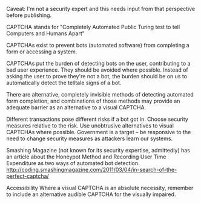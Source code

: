 Caveat: I'm not a security expert and this needs input from that perspective before publishing.

CAPTCHA stands for "Completely Automated Public Turing test to tell Computers and Humans Apart"

CAPTCHAs exist to prevent bots (automated software) from completing a form or accessing a system.

CAPTCHAs put the burden of detecting bots on the user, contributing to a bad user experience. They should be avoided where possible. Instead of asking the user to prove they're not a bot, the burden should be on us to automatically detect the telltale signs of a bot.

There are alternative, completely invisible methods of detecting automated form completion, and combinations of those methods may provide an adequate barrier as an alternative to a visual CAPTCHA.

Different transactions pose different risks if a bot got in. Choose security measures relative to the risk. Use unobtrusive alternatives to visual CAPTCHAs where possible. Government is a target – be responsive to the need to change security measures as attackers learn our systems.

Smashing Magazine (not known for its security expertise, admittedly) has an article about the Honeypot Method and Recording User Time Expenditure as two ways of automated bot detection. http://coding.smashingmagazine.com/2011/03/04/in-search-of-the-perfect-captcha/

Accessibility Where a visual CAPTCHA is an absolute necessity, remember to include an alternative audible CAPTCHA for the visually impaired.
